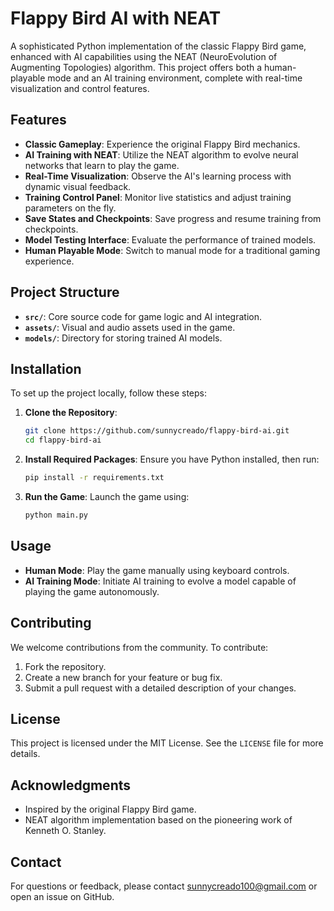 # Flappy Bird AI with NEAT

A sophisticated Python implementation of the classic Flappy Bird game, enhanced with AI capabilities using the NEAT (NeuroEvolution of Augmenting Topologies) algorithm. This project offers both a human-playable mode and an AI training environment, complete with real-time visualization and control features.

## Features

- **Classic Gameplay**: Experience the original Flappy Bird mechanics.
- **AI Training with NEAT**: Utilize the NEAT algorithm to evolve neural networks that learn to play the game.
- **Real-Time Visualization**: Observe the AI's learning process with dynamic visual feedback.
- **Training Control Panel**: Monitor live statistics and adjust training parameters on the fly.
- **Save States and Checkpoints**: Save progress and resume training from checkpoints.
- **Model Testing Interface**: Evaluate the performance of trained models.
- **Human Playable Mode**: Switch to manual mode for a traditional gaming experience.

## Project Structure

- **`src/`**: Core source code for game logic and AI integration.
- **`assets/`**: Visual and audio assets used in the game.
- **`models/`**: Directory for storing trained AI models.

## Installation

To set up the project locally, follow these steps:

1. **Clone the Repository**:
   ```bash
   git clone https://github.com/sunnycreado/flappy-bird-ai.git
   cd flappy-bird-ai
   ```

2. **Install Required Packages**:
   Ensure you have Python installed, then run:
   ```bash
   pip install -r requirements.txt
   ```

3. **Run the Game**:
   Launch the game using:
   ```bash
   python main.py
   ```

## Usage

- **Human Mode**: Play the game manually using keyboard controls.
- **AI Training Mode**: Initiate AI training to evolve a model capable of playing the game autonomously.

## Contributing

We welcome contributions from the community. To contribute:

1. Fork the repository.
2. Create a new branch for your feature or bug fix.
3. Submit a pull request with a detailed description of your changes.

## License

This project is licensed under the MIT License. See the `LICENSE` file for more details.

## Acknowledgments

- Inspired by the original Flappy Bird game.
- NEAT algorithm implementation based on the pioneering work of Kenneth O. Stanley.

## Contact

For questions or feedback, please contact sunnycreado100@gmail.com or open an issue on GitHub.
